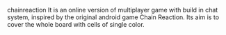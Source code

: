 chainreaction
It is an online version of multiplayer game with build in chat system, inspired by the original android game Chain Reaction. Its aim is to cover the whole board with cells of single color.



                    
